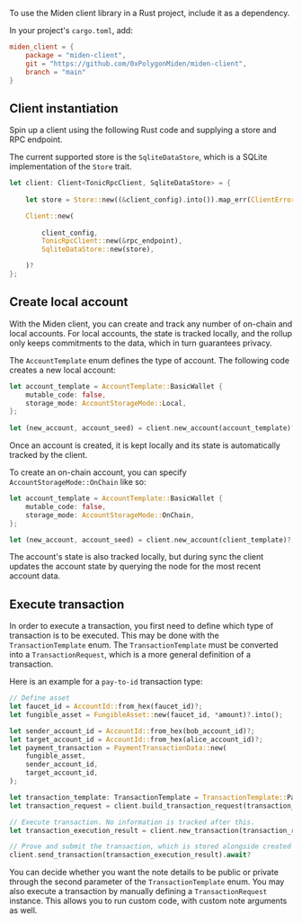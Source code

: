 To use the Miden client library in a Rust project, include it as a dependency. 

In your project's `cargo.toml`, add:

```toml
miden_client = { 
    package = "miden-client", 
    git = "https://github.com/0xPolygonMiden/miden-client", 
    branch = "main" 
}
```

## Client instantiation

Spin up a client using the following Rust code and supplying a store and RPC endpoint. 

The current supported store is the `SqliteDataStore`, which is a SQLite implementation of the `Store` trait.

```rust
let client: Client<TonicRpcClient, SqliteDataStore> = {
    
    let store = Store::new((&client_config).into()).map_err(ClientError::StoreError)?;

    Client::new(
        
        client_config,
        TonicRpcClient::new(&rpc_endpoint),
        SqliteDataStore::new(store),

    )?
};
```

## Create local account

With the Miden client, you can create and track any number of on-chain and local accounts. For local accounts, the state is tracked locally, and the rollup only keeps commitments to the data, which in turn guarantees privacy.

The `AccountTemplate` enum defines the type of account. The following code creates a new local account:

```rust
let account_template = AccountTemplate::BasicWallet {
    mutable_code: false,
    storage_mode: AccountStorageMode::Local,
};
    
let (new_account, account_seed) = client.new_account(account_template)?;
```
Once an account is created, it is kept locally and its state is automatically tracked by the client.

To create an on-chain account, you can specify `AccountStorageMode::OnChain` like so:

```Rust
let account_template = AccountTemplate::BasicWallet {
    mutable_code: false,
    storage_mode: AccountStorageMode::OnChain,
};

let (new_account, account_seed) = client.new_account(client_template)?;
```

The account's state is also tracked locally, but during sync the client updates the account state by querying the node for the most recent account data.

## Execute transaction

In order to execute a transaction, you first need to define which type of transaction is to be executed. This may be done with the `TransactionTemplate` enum. The `TransactionTemplate` must be converted into a `TransactionRequest`, which is a more general definition of a transaction.

Here is an example for a `pay-to-id` transaction type:

```rust
// Define asset
let faucet_id = AccountId::from_hex(faucet_id)?;
let fungible_asset = FungibleAsset::new(faucet_id, *amount)?.into();

let sender_account_id = AccountId::from_hex(bob_account_id)?;
let target_account_id = AccountId::from_hex(alice_account_id)?;
let payment_transaction = PaymentTransactionData::new(
    fungible_asset,
    sender_account_id,
    target_account_id,
);

let transaction_template: TransactionTemplate = TransactionTemplate::PayToId(payment_transaction, NoteType::OffChain);
let transaction_request = client.build_transaction_request(transaction_template)?;

// Execute transaction. No information is tracked after this.
let transaction_execution_result = client.new_transaction(transaction_request.clone())?;

// Prove and submit the transaction, which is stored alongside created notes (if any)
client.send_transaction(transaction_execution_result).await?
```

You can decide whether you want the note details to be public or private through the second parameter of the `TransactionTemplate` enum.
You may also execute a transaction by manually defining a `TransactionRequest` instance. This allows you to run custom code, with custom note arguments as well. 
